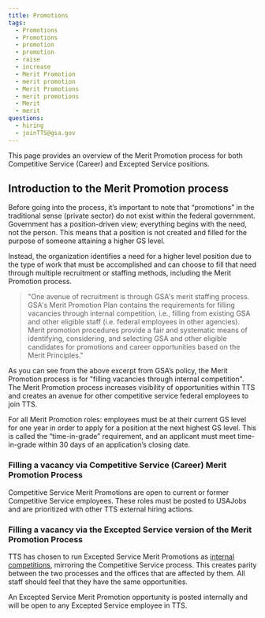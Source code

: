 ```yaml
---
title: Promotions
tags:
  - Promotions
  - Promotions
  - promotion
  - promotion
  - raise
  - increase
  - Merit Promotion
  - merit promotion
  - Merit Promotions
  - merit promotions
  - Merit
  - merit
questions:
  - hiring
  - joinTTS@gsa.gov
---
```


This page provides an overview of the Merit Promotion process for both Competitive Service (Career) and Excepted Service positions.

## Introduction to the Merit Promotion process

Before going into the process, it’s important to note that “promotions” in the traditional sense (private sector) do not exist within the federal government.
Government has a position-driven view; everything begins with the need, not the person. This means that a position is not created and filled for the purpose of someone attaining a higher GS level.

Instead, the organization identifies a need for a higher level position due to the type of work that must be accomplished and can choose to fill that need through multiple recruitment or staffing methods, including the Merit Promotion process.

> "One avenue of recruitment is through GSA's merit staffing process. GSA's Merit Promotion Plan contains the requirements for filling vacancies through internal competition, i.e., filling from existing GSA and other eligible staff (i.e. federal employees in other agencies). Merit promotion procedures provide a fair and systematic means of identifying, considering, and selecting GSA and other eligible candidates for promotions and career opportunities based on the Merit Principles."

As you can see from the above excerpt from GSA’s policy, the Merit Promotion process is for "filling vacancies through internal competition". The Merit Promotion process increases visibility of opportunities within TTS and creates an avenue for other competitive service federal employees to join TTS.

For all Merit Promotion roles: employees must be at their current GS level for one year in order to apply for a position at the next highest GS level. This is called the “time-in-grade” requirement, and an applicant must meet time-in-grade within 30 days of an application’s closing date.

### Filling a vacancy via Competitive Service (Career) Merit Promotion Process

Competitive Service Merit Promotions are open to current or former Competitive Service employees. These roles must be posted to USAJobs and are prioritized with other TTS external hiring actions.

### Filling a vacancy via the Excepted Service version of the Merit Promotion Process

TTS has chosen to run Excepted Service Merit Promotions as [internal competitions]({{site.baseurl}}/assignee-detail), mirroring the Competitive Service process. This creates parity between the two processes and the offices that are affected by them. All staff should feel that they have the same opportunities.

An Excepted Service Merit Promotion opportunity is posted internally and will be open to any Excepted Service employee in TTS.
